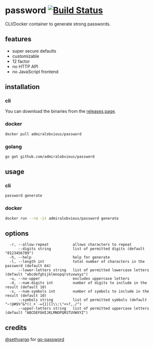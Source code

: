 # password [![Build Status](https://travis-ci.com/admiralobvious/password.svg?branch=master)](https://travis-ci.com/admiralobvious/password)

CLI/Docker container to generate strong passwords.

## features
- super secure defaults
- customizable
- 12 factor
- no HTTP API
- no JavaScript frontend

## installation
### cli
You can download the binaries from the [releases page](https://github.com/admiralobvious/password/releases).
### docker
```sh
docker pull admiralobvious/password
```
### golang
```sh
go get github.com/admiralobvious/password
```

## usage
### cli
```sh
password generate
```
### docker
```sh
docker run --rm -it admiralobvious/password generate
```

## options
```
  -r, --allow-repeat           allows characters to repeat
      --digits string          list of permitted digits (default "0123456789")
  -h, --help                   help for generate
  -l, --length int             total number of characters in the password (default 64)
      --lower-letters string   list of permitted lowercase letters (default "abcdefghijklmnopqrstuvwxyz")
  -u, --no-upper               excludes uppercase letters
  -d, --num-digits int         number of digits to include in the result (default 10)
  -s, --num-symbols int        number of symbols to include in the result (default 10)
      --symbols string         list of permitted symbols (default "~!@#$%^&*()_+`-={}|[]\\:\"<>?,./")
      --upper-letters string   list of permitted uppercase letters (default "ABCDEFGHIJKLMNOPQRSTUVWXYZ")
```

## credits
[@sethvargo](https://github.com/sethvargo) for [go-password](https://github.com/sethvargo/go-password)
